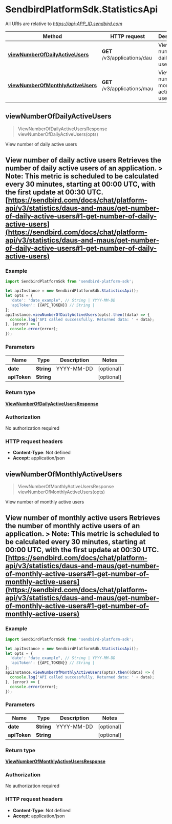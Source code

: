 # SendbirdPlatformSdk.StatisticsApi

All URIs are relative to *https://api-APP_ID.sendbird.com*

Method | HTTP request | Description
------------- | ------------- | -------------
[**viewNumberOfDailyActiveUsers**](StatisticsApi.md#viewNumberOfDailyActiveUsers) | **GET** /v3/applications/dau | View number of daily active users
[**viewNumberOfMonthlyActiveUsers**](StatisticsApi.md#viewNumberOfMonthlyActiveUsers) | **GET** /v3/applications/mau | View number of monthly active users



## viewNumberOfDailyActiveUsers

> ViewNumberOfDailyActiveUsersResponse viewNumberOfDailyActiveUsers(opts)

View number of daily active users

## View number of daily active users  Retrieves the number of daily active users of an application.  &gt; **Note**: This metric is scheduled to be calculated every 30 minutes, starting at 00:00 UTC, with the first update at 00:30 UTC.      [https://sendbird.com/docs/chat/platform-api/v3/statistics/daus-and-maus/get-number-of-daily-active-users#1-get-number-of-daily-active-users](https://sendbird.com/docs/chat/platform-api/v3/statistics/daus-and-maus/get-number-of-daily-active-users#1-get-number-of-daily-active-users)

### Example

```javascript
import SendbirdPlatformSdk from 'sendbird-platform-sdk';

let apiInstance = new SendbirdPlatformSdk.StatisticsApi();
let opts = {
  'date': "date_example", // String | YYYY-MM-DD
  'apiToken': {{API_TOKEN}} // String | 
};
apiInstance.viewNumberOfDailyActiveUsers(opts).then((data) => {
  console.log('API called successfully. Returned data: ' + data);
}, (error) => {
  console.error(error);
});

```

### Parameters


Name | Type | Description  | Notes
------------- | ------------- | ------------- | -------------
 **date** | **String**| YYYY-MM-DD | [optional] 
 **apiToken** | **String**|  | [optional] 

### Return type

[**ViewNumberOfDailyActiveUsersResponse**](ViewNumberOfDailyActiveUsersResponse.md)

### Authorization

No authorization required

### HTTP request headers

- **Content-Type**: Not defined
- **Accept**: application/json


## viewNumberOfMonthlyActiveUsers

> ViewNumberOfMonthlyActiveUsersResponse viewNumberOfMonthlyActiveUsers(opts)

View number of monthly active users

## View number of monthly active users  Retrieves the number of monthly active users of an application.  &gt; **Note**: This metric is scheduled to be calculated every 30 minutes, starting at 00:00 UTC, with the first update at 00:30 UTC.      [https://sendbird.com/docs/chat/platform-api/v3/statistics/daus-and-maus/get-number-of-monthly-active-users#1-get-number-of-monthly-active-users](https://sendbird.com/docs/chat/platform-api/v3/statistics/daus-and-maus/get-number-of-monthly-active-users#1-get-number-of-monthly-active-users)

### Example

```javascript
import SendbirdPlatformSdk from 'sendbird-platform-sdk';

let apiInstance = new SendbirdPlatformSdk.StatisticsApi();
let opts = {
  'date': "date_example", // String | YYYY-MM-DD
  'apiToken': {{API_TOKEN}} // String | 
};
apiInstance.viewNumberOfMonthlyActiveUsers(opts).then((data) => {
  console.log('API called successfully. Returned data: ' + data);
}, (error) => {
  console.error(error);
});

```

### Parameters


Name | Type | Description  | Notes
------------- | ------------- | ------------- | -------------
 **date** | **String**| YYYY-MM-DD | [optional] 
 **apiToken** | **String**|  | [optional] 

### Return type

[**ViewNumberOfMonthlyActiveUsersResponse**](ViewNumberOfMonthlyActiveUsersResponse.md)

### Authorization

No authorization required

### HTTP request headers

- **Content-Type**: Not defined
- **Accept**: application/json

